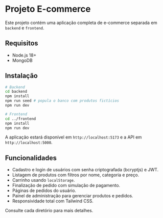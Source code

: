 # Projeto E-commerce

Este projeto contém uma aplicação completa de e-commerce separada em `backend` e `frontend`.

## Requisitos
- Node.js 18+
- MongoDB

## Instalação

```bash
# Backend
cd backend
npm install
npm run seed # popula o banco com produtos fictícios
npm run dev

# Frontend
cd ../frontend
npm install
npm run dev
```

A aplicação estará disponível em `http://localhost:5173` e a API em `http://localhost:5000`.

## Funcionalidades
- Cadastro e login de usuários com senha criptografada (bcryptjs) e JWT.
- Listagem de produtos com filtros por nome, categoria e preço.
- Carrinho usando `localStorage`.
- Finalização de pedido com simulação de pagamento.
- Páginas de pedidos do usuário.
- Painel de administração para gerenciar produtos e pedidos.
- Responsividade total com Tailwind CSS.

Consulte cada diretório para mais detalhes.
